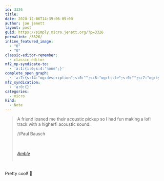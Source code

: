 ```yaml
---
id: 3326
title: 
date: 2020-12-06T14:39:06-05:00
author: joe jenett
layout: post
guid: https://simply.micro.jenett.org/?p=3326
permalink: /3326/
inline_featured_image:
  - "0"
  - "0"
classic-editor-remember:
  - classic-editor
mf2_mp-syndicate-to:
  - 'a:1:{i:0;s:4:"none";}'
complete_open_graph:
  - 'a:7:{s:14:"og:description";s:0:"";s:8:"og:title";s:0:"";s:7:"og:type";s:0:"";s:12:"twitter:card";s:7:"summary";s:15:"twitter:creator";s:0:"";s:19:"twitter:description";s:0:"";s:8:"og:image";s:0:"";}'
mf2_syndication:
  - 'a:0:{}'
categories:
  - micro
kind:
  - Note
---
```

<blockquote class="quoteback" data-title="Amble" data-author="//Paul Bausch" data-avatar="https://d1x6es5xzge33k.cloudfront.net/pb-deck-avatar-backup.jpg" cite="https://www.onfocus.com/2020/12/7978/amble">
  <p>
    A friend loaned me their acoustic pickup so I had fun making a lofi track with a higherfi acoustic sound.
  </p><footer> //Paul Bausch
  
  <br /> <cite><br /> <a href="https://www.onfocus.com/2020/12/7978/amble">Amble</a><br /> </cite><br /> </footer>
</blockquote>
<p><br />Pretty cool! 🎵</p>